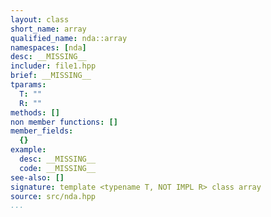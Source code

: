 ```yaml
---
layout: class
short_name: array
qualified_name: nda::array
namespaces: [nda]
desc: __MISSING__
includer: file1.hpp
brief: __MISSING__
tparams:
  T: ""
  R: ""
methods: []
non member functions: []
member_fields:
  {}
example:
  desc: __MISSING__
  code: __MISSING__
see-also: []
signature: template <typename T, NOT IMPL R> class array
source: src/nda.hpp
...
```

